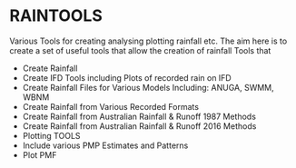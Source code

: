 # RAINTOOLS
Various Tools for creating analysing plotting rainfall etc.
The aim here is to create a set of useful tools that allow the creation of rainfall Tools that
- Create Rainfall
- Create IFD Tools including Plots of recorded rain on IFD
- Create Rainfall Files for Various Models Including: ANUGA, SWMM, WBNM
- Create Rainfall from Various Recorded Formats
- Create Rainfall from Australian Rainfall & Runoff 1987 Methods
- Create Rainfall from Australian Rainfall & Runoff 2016 Methods
- Plotting TOOLS
- Include various PMP Estimates and Patterns
- Plot PMF
  
